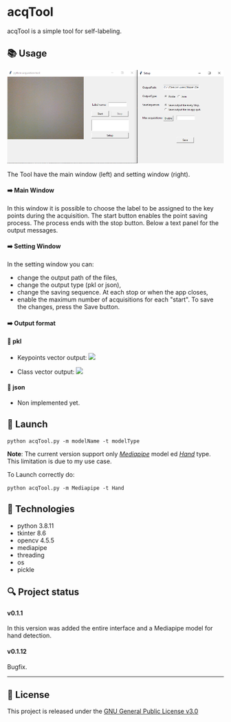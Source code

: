 # acqTool
acqTool is a simple tool for self-labeling.

## :books: Usage

![acqTool Interface](./images/acqToolPic.PNG)

The Tool have the main window (left) and setting window (right).

#### :arrow_right: Main Window

In this window it is possible to choose the label to be assigned to the key points during the acquisition.
The start button enables the point saving process.
The process ends with the stop button.
Below a text panel for the output messages.

#### :arrow_right: Setting Window

In the setting window you can:
- change the output path of the files,
- change the output type (pkl or json),
- change the saving sequence. At each stop or when the app closes,
- enable the maximum number of acquisitions for each "start".
To save the changes, press the Save button.

#### :arrow_right: Output format

#### :small_blue_diamond: pkl
  
  - Keypoints vector output: ![](https://latex.codecogs.com/svg.image?[[x_{1},y_{1},...,x_{n},y_{n}]_{1},...,[x_{1},y_{1},...,x_{n},y_{n}]_{k}]) 
  
  - Class vector output: ![](https://latex.codecogs.com/svg.image?[c_{1},...,c_{n}])
  
#### :small_blue_diamond: json
  
  - Non implemented yet.

## :rocket: Launch
```
python acqTool.py -m modelName -t modelType
```
__Note__: The current version support only [_Mediapipe_](https://github.com/google/mediapipe) model ed [_Hand_](https://google.github.io/mediapipe/solutions/hands) type. This limitation is due to my use case. 

To Launch correctly do:
```
python acqTool.py -m Mediapipe -t Hand
```

## :hammer: Technologies
- python 3.8.11
- tkinter 8.6
- opencv 4.5.5
- mediapipe
- threading
- os
- pickle

## :mag: Project status 
#### v0.1.1
In this version was added the entire interface and a Mediapipe model for hand detection.
#### v0.1.12
Bugfix.
___

## :page_facing_up: License

This project is released under the [GNU General Public License v3.0](LICENSE)
